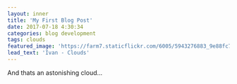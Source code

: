 ```yaml
---
layout: inner
title: 'My First Blog Post'
date: 2017-07-18 4:30:34
categories: blog development
tags: clouds
featured_image: 'https://farm7.staticflickr.com/6005/5943276883_9e88fc728c_o_d.jpg'
lead_text: 'Ivan - Clouds'
---
```


And thats an astonishing cloud...
